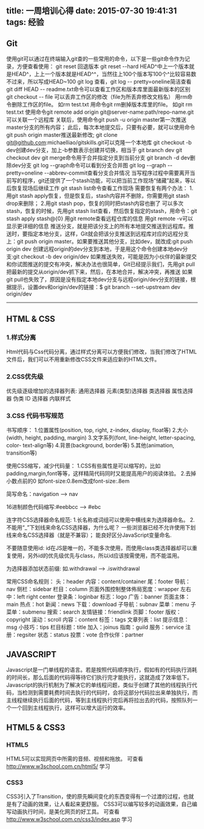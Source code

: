 title: 一周培训心得
date: 2015-07-30 19:41:31
tags: 经验 
---
## Git
使用git可以通过在终端输入git查的一些常用的命令，以下是一些git命令作为记录，方便查看使用：
git reset 回退版本
git reset --hard HEAD^中上一个版本就是HEAD^，上上一个版本就是HEAD^^，当然往上100个版本写100个^比较容易数不过来，所以写成HEAD~100
git log 查看，git log -- pretty=oneline简洁查看
git diff HEAD -- readme.txt命令可以查看工作区和版本库里面最新版本的区别
git checkout -- file 可以丢弃工作区的修改（file为所丢弃修改文档名）
用rm命令删除工作区的file。   如rm test.txt
用命令git rm删掉版本库里的file。 如git rm test.txt
使用命令git remote add origin git@server-name:path/repo-name.git可以关联一个远程库
关联后，使用命令git push -u origin master第一次推送master分支的所有内容；
此后，每次本地提交后，只要有必要，就可以使用命令git push origin master推送最新修改;
git clone git@github.com:michaelliao/gitskills.git可以克隆一个本地库
git checkout -b dev创建dev分支，加上-b参数表示创建并切换，相当于
git branch dev
git checkout dev
git merge命令用于合并指定分支到当前分支
git branch -d dev删除dev分支
git log --graph命令可以看到分支合并图
git log --graph --pretty=oneline --abbrev-commit查看分支合并情况
当写程序过程中需要离开当前写的程序，git还提供了一个stash功能，可以把当前工作现场“储藏”起来，等以后恢复现场后继续工作
git stash list命令查看工作现场
需要恢复有两个办法：
1.用git stash apply恢复，但是恢复后，stash内容并不删除，你需要用git stash drop来删除；
2.用git stash pop，恢复的同时把stash内容也删了
可以多次stash，恢复的时候，先用git stash list查看，然后恢复指定的stash，用命令：git stash apply stash@{0}
用git remote查看远程仓库的信息
用git remote -v可以显示更详细的信息
推送分支，就是把该分支上的所有本地提交推送到远程库。推送时，要指定本地分支，这样，Git就会把该分支推送到远程库对应的远程分支上：git push origin master。如果要推送其他分支，比如dev，就改成:git push origin dev
创建远程origin的dev分支到本地，于是用这个命令创建本地dev分支:git checkout -b dev origin/dev
如果推送失败，可能是因为小伙伴的最新提交和你试图推送的提交有冲突，解决办法也很简单，Git已经提示我们，先用git pull把最新的提交从origin/dev抓下来，然后，在本地合并，解决冲突，再推送
如果git pull也失败了，原因是没有指定本地dev分支与远程origin/dev分支的链接，根据提示，设置dev和origin/dev的链接：$ git branch --set-upstream dev origin/dev


----------
## HTML & CSS
### 1.样式分离
Html代码与Css代码分离，通过样式分离可以方便我们修改，当我们修改了HTML文件后，我们可以不用重新修改CSS文件来适应新的HTML文件。
### 2.CSS优先级
优先级逐级增加的选择器列表:
    通用选择器
    元素(类型)选择器
    类选择器
    属性选择器
    伪类
    ID 选择器
    内联样式
### 3.CSS 代码书写规范
书写顺序：
1.位置属性(position, top, right, z-index, display, float等)
2.大小(width, height, padding, margin)
3.文字系列(font, line-height, letter-spacing, color- text-align等)
4.背景(background, border等)
5.其他(animation, transition等)

使用CSS缩写，减少代码量：
1.CSS有些属性是可以缩写的，比如padding,margin,font等等，这样精简代码同时又能提高用户的阅读体验。
2.去掉小数点前的0 如font-size:0.8em改成font-size:.8em

简写命名：navigation --> nav

16进制颜色代码缩写:#eebbcc --> #ebc

连字符CSS选择器命名规范:
1.长名称或词组可以使用中横线来为选择器命名。
2.不能用“_”下划线来命名CSS选择器，为什么呢？
    一些浏览器已经不允许使用下划线来命名CSS选择器（就是不兼容）；
    能良好区分JavaScript变量命名.
    
不要随意使用id:
id在JS是唯一的，不能多次使用，而使用class类选择器却可以重复使用，另外id的优先级优先与class，所以id应该按需使用，而不能滥用。    

为选择器添加状态前缀:
如.withdrawal --> .iswithdrawal

常用CSS命名规则：
头：header
内容：content/container
尾：footer
导航：nav
侧栏：sidebar
栏目：column
页面外围控制整体佈局宽度：wrapper
左右中：left right center
登录条：loginbar
标志：logo
广告：banner
页面主体：main
热点：hot
新闻：news
下载：download
子导航：subnav
菜单：menu
子菜单：submenu
搜索：search
友情链接：friendlink
页脚：footer
版权：copyright
滚动：scroll
内容：content
标签：tags
文章列表：list
提示信息：msg
小技巧：tips
栏目标题：title
加入：joinus
指南：guild
服务：service
注册：regsiter
状态：status
投票：vote
合作伙伴：partner

## JAVASCRIPT
Javascript是一门单线程的语言。若是按照代码顺序执行，假如有的代码执行消耗的时间长，那么后面的代码得等待它们执行完才能执行，这就造成了效率低下。
Javascript的执行机制为了解决它的单线程问题，类似于创建了其他的线程执行代码，当检测到需要耗费时间去执行的代码时，会将这部分代码拉出来单独执行，而主线程继续执行后面的代码，等到主线程执行完后再将拉出去的代码，按照队列一个一个回到主线程执行，这样可以增大运行的效率。

## HTML5 & CSS3
### HTML5
HTML5可以实现网页中所需的音频、视频和拖放。
可查看 http://www.w3school.com.cn/html5/ 学习

### CSS3
CSS3引入了Transition，使的原先瞬间变化的东西变得有一个过渡的过程，也就是有了动画的效果，让人看起来更舒服。
CSS3可以编写较多的动画效果，自己编写动画执行时间，是美化网页的好工具。
可查看 http://www.w3school.com.cn/css3/index.asp 学习
